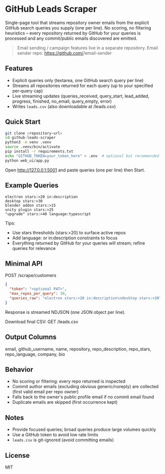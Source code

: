 # GitHub Leads Scraper

Single-page tool that streams repository owner emails from the explicit GitHub search queries you supply (one per line). No scoring, no filtering heuristics – every repository returned by GitHub for your queries is processed and any commit/public emails discovered are emitted.

> Email sending / campaign features live in a separate repository.
> Email sender repo: https://github.com/<your-org>/email-sender

## Features
- Explicit queries only (textarea, one GitHub search query per line)
- Streams all repositories returned for each query (up to your specified per‑query cap)
- Live streaming updates (queries_received, query_start, lead_added, progress, finished, no_email, query_empty, error)
- Writes `leads.csv` (also downloadable at /leads.csv)

## Quick Start
```bash
git clone <repository-url>
cd github-leads-scraper
python3 -m venv .venv
source .venv/bin/activate
pip install -r requirements.txt
echo "GITHUB_TOKEN=your_token_here" > .env  # optional but recommended
python web_ui/app.py
```
Open http://127.0.0.1:5001 and paste queries (one per line) then Start.

## Example Queries
```
electron stars:>20 in:description
desktop stars:>30
blender addon stars:>15
unity plugin stars:>25
"upgrade" stars:>40 language:typescript
```
Tips:
- Use stars thresholds (stars:>20) to surface active repos
- Add language: or in:description constraints to focus
- Everything returned by GitHub for your queries will stream; refine queries for relevance

## Minimal API
POST /scrape/customers
```json
{
  "token": "<optional PAT>",
  "max_repos_per_query": 30,
  "queries_raw": "electron stars:>20 in:description\ndesktop stars:>30"
}
```
Response is streamed NDJSON (one JSON object per line).

Download final CSV: GET /leads.csv

## Output Columns
email, github_username, name, repository, repo_description, repo_stars, repo_language, company, bio

## Behavior
- No scoring or filtering: every repo returned is inspected
- Commit author emails (excluding obvious generic/noreply) are collected (first valid email per repo owner)
- Falls back to the owner's public profile email if no commit email found
- Duplicate emails are skipped (first occurrence kept)

## Notes
- Provide focused queries; broad queries produce large volumes quickly
- Use a GitHub token to avoid low rate limits
- `leads.csv` is git-ignored (avoid committing emails)

## License
MIT
